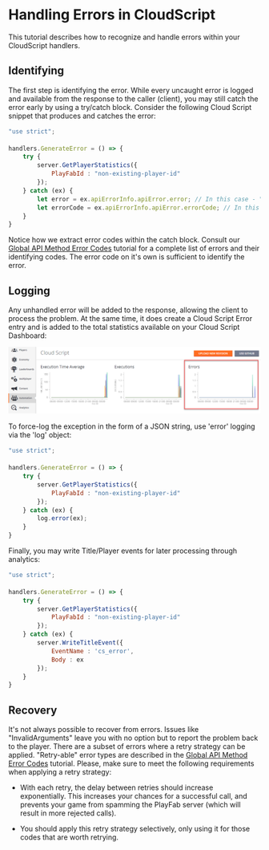 # Handling Errors in CloudScript

This tutorial describes how to recognize and handle errors within your CloudScript handlers.

## Identifying

The first step is identifying the error. While every uncaught error is logged and available from the response to the caller (client), you may still catch the error early by using a try/catch block. Consider the following Cloud Script snippet that produces and catches the error:

```javascript
"use strict";

handlers.GenerateError = () => {
    try {
        server.GetPlayerStatistics({
            PlayFabId : "non-existing-player-id"
        });
    } catch (ex) {
        let error = ex.apiErrorInfo.apiError.error; // In this case - "InvalidParams"
        let errorCode = ex.apiErrorInfo.apiError.errorCode; // In this case : 1000
    }
}
```

Notice how we extract error codes within the catch block. Consult our [Global API Method Error Codes](../../config/dev-test-live/global-api-method-error-codes.md) tutorial for a complete list of errors and their identifying codes. The error code on it's own is sufficient to identify the error.

## Logging

Any unhandled error will be added to the response, allowing the client to process the problem. At the same time, it does create a Cloud Script Error entry and is added to the total statistics available on your Cloud Script Dashboard:

![Game Manager - Automation - CloudScript Dashboard](media/tutorials/game-manager-cloudscript-dashboard.png)  

To force-log the exception in the form of a JSON string, use 'error' logging via the 'log' object:

```javascript
"use strict";

handlers.GenerateError = () => {
    try {
        server.GetPlayerStatistics({
            PlayFabId : "non-existing-player-id"
        });
    } catch (ex) {
        log.error(ex);
    }
}
```

Finally, you may write Title/Player events for later processing through analytics:

```javascript
"use strict";

handlers.GenerateError = () => {
    try {
        server.GetPlayerStatistics({
            PlayFabId : "non-existing-player-id"
        });
    } catch (ex) {
        server.WriteTitleEvent({
            EventName : 'cs_error',
            Body : ex
        });
    }
}
```

## Recovery

It's not always possible to recover from errors. Issues like "InvalidArguments" leave you with no option but to report the problem back to the player. There are a subset of errors where a retry strategy can be applied. "Retry-able" error types are described in the [Global API Method Error Codes](../../config/dev-test-live/global-api-method-error-codes.md) tutorial. Please, make sure to meet the following requirements when applying a retry strategy:

- With each retry, the delay between retries should increase exponentially. This increases your chances for a successful call, and prevents your game from spamming the PlayFab server (which will result in more rejected calls).

- You should apply this retry strategy selectively, only using it for those codes that are worth retrying.
